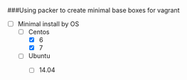 ###Using packer to create minimal base boxes for vagrant

- [ ] Minimal install by OS
  - [ ] Centos
    - [x] 6
    - [x] 7
  - [ ] Ubuntu
    - [ ] 14.04

